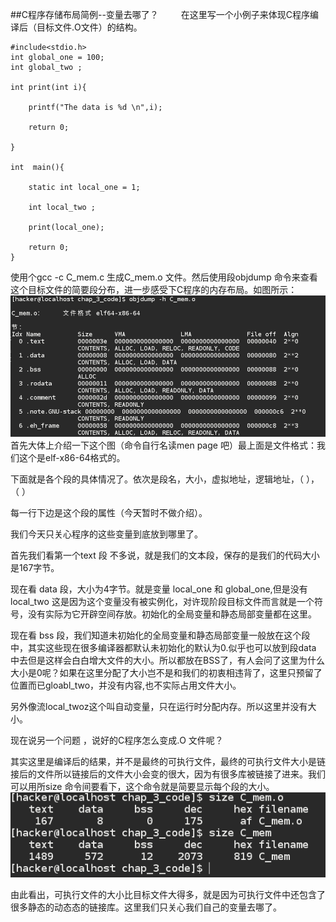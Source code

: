 ##C程序存储布局简例--变量去哪了？
&emsp;&emsp;
 在这里写一个小例子来体现C程序编译后（目标文件.O文件）的结构。
 
    #include<stdio.h>
    int global_one = 100;
    int global_two ;
    
    int print(int i){
    
        printf("The data is %d \n",i);
        
        return 0;
        
    }
    
    int  main(){
    
        static int local_one = 1;
        
        int local_two ;
        
        print(local_one);
        
        return 0;
    }
    
    
使用个gcc -c C_mem.c 生成C_mem.o 文件。然后使用段objdump 命令来查看这个目标文件的简要段分布，进一步感受下C程序的内存布局。如图所示：
![C内存布局](images/C_mem_objdump.png)
    首先大体上介绍一下这个图（命令自行名读men page 吧）最上面是文件格式：我们这个是elf-x86-64格式的。
   
   下面就是各个段的具体情况了。依次是段名，大小，虚拟地址，逻辑地址，（  ）， （   ）
   
   每一行下边是这个段的属性（今天暂时不做介绍）。
   
   我们今天只关心程序的这些变量到底放到哪里了。
   
   首先我们看第一个text 段 不多说，就是我们的文本段，保存的是我们的代码大小是167字节。
   
   现在看 data 段，大小为4字节。就是变量 local_one 和 global_one,但是没有local_two 这是因为这个变量没有被实例化，对许现阶段目标文件而言就是一个符号，没有实际为它开辟空间存放。初始化的全局变量和静态局部变量都在这里。
   
   现在看 bss 段，我们知道未初始化的全局变量和静态局部变量一般放在这个段中，其实这些现在很多编译器都默认未初始化的默认为0.似乎也可以放到段data 中去但是这样会白白增大文件的大小。所以都放在BSS了，有人会问了这里为什么大小是0呢？如果在这里分配了大小岂不是和我们的初衷相违背了，这里只预留了位置而已gloabl_two，并没有内容,也不实际占用文件大小。
   
   另外像流local_twoz这个叫自动变量，只在运行时分配内存。所以这里并没有大小。
   
   现在说另一个问题 ，说好的C程序怎么变成.O 文件呢？
   
 其实这里是编译后的结果，并不是最终的可执行文件，最终的可执行文件大小是链接后的文件所以链接后的文件大小会变的很大，因为有很多库被链接了进来。我们可以用所size 命令间要看下，这个命令就是简要显示每个段的大小。
 ![size_C_mem](images/size_c_mem.png)
 
 由此看出，可执行文件的大小比目标文件大得多，就是因为可执行文件中还包含了很多静态的动态态的链接库。这里我们只关心我们自己的变量去哪了。